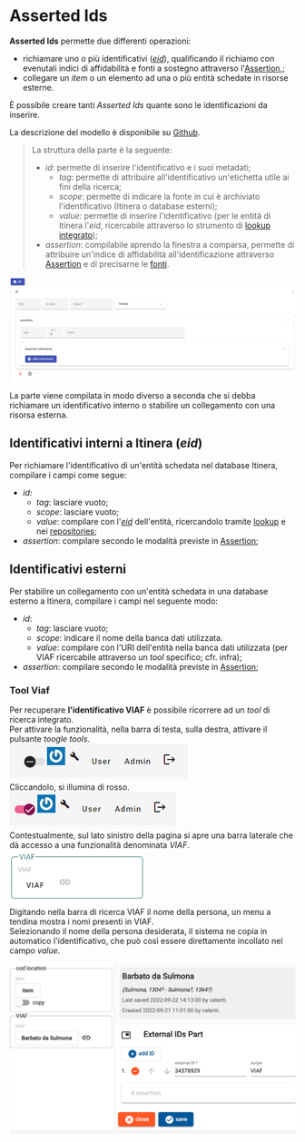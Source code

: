 # Asserted Ids
**Asserted Ids** permette due differenti operazioni:  
* richiamare uno o più identificativi ([_eid_](identifiers.md)), qualificando il richiamo con evenutali indici di affidabilità e fonti a sostegno attraverso l'[Assertion](Assertion_Brick.md),;  
* collegare un _item_ o un elemento ad una o più entità schedate in risorse esterne.

È possibile creare tanti _Asserted Ids_ quante sono le identificazioni da inserire.  

La descrizione del modello è disponibile su [Github](https://github.com/vedph/cadmus-general#externalidspart).  

> La struttura della parte è la seguente:  
> * _id_: permette di inserire l'identificativo e i suoi metadati;   
>    * _tag_: permette di attribuire all'identificativo un'etichetta utile ai fini della ricerca;  
>    * _scope_: permette di indicare la fonte in cui è archiviato l'identificativo (Itinera o database esterni);  
>    * _value_: permette di inserire l'identificativo (per le entità di Itinera l'_eid_, ricercabile attraverso lo strumento di [lookup integrato](lookup.md));  
> * _assertion_: compilabile aprendo la finestra a comparsa, permette di attribuire un'indice di affidabilità all'identificazione attraverso [Assertion](Assertion_Brick.md) e di precisarne le [fonti](Docref_Brick.md).  
  

![](https://github.com/petrarchsitinera/linee-guida/blob/e88adcfe6655f13f9f18f6aa7de232fe8d83907b/docs/assets/images/asserted_id.png)  

La parte viene compilata in modo diverso a seconda che si debba richiamare un identificativo interno o stabilire un collegamento con una risorsa esterna.  

## Identificativi interni a Itinera (_eid_)

Per richiamare l'identificativo di un'entità schedata nel database Itinera, compilare i campi come segue:

* _id_:
  * _tag_: lasciare vuoto;
  * _scope_: lasciare vuoto;    
  * _value_: compilare con l'[_eid_]((identifiers.md)) dell'entità, ricercandolo tramite [lookup](lookup.md) e nei [repositories](repository.md);  
* _assertion_: compilare secondo le modalità previste in [Assertion](Assertion_Brick.md);  

## Identificativi esterni

Per stabilire un collegamento con un'entità schedata in una database esterno a Itinera, compilare i campi nel seguente modo:  

* _id_:
  * _tag_: lasciare vuoto;
  * _scope_: indicare il nome della banca dati utilizzata.
  * _value_: compilare con l'URI dell'entità nella banca dati utilizzata (per VIAF ricercabile attraverso un _tool_ specifico; cfr. infra);  
* _assertion_: compilare secondo le modalità previste in [Assertion](Assertion_Brick.md);  

### Tool Viaf
Per recuperare **l'identificativo VIAF** è possibile ricorrere ad un _tool_ di ricerca integrato.  
Per attivare la funzionalità, nella barra di testa, sulla destra, attivare il pulsante _toogle tools_.  
![](https://github.com/petrarchsitinera/linee-guida/blob/e4de2f4f2dca13dcba7beae653a386470c141348/docs/assets/images/tools_off.png?raw=true)  
Cliccandolo, si illumina di rosso.   
![](https://github.com/petrarchsitinera/linee-guida/blob/e4de2f4f2dca13dcba7beae653a386470c141348/docs/assets/images/tools_on.png?raw=true)   
Contestualmente, sul lato sinistro della pagina si apre una barra laterale che dà accesso a una funzionalità denominata _VIAF_.   
![](https://github.com/petrarchsitinera/linee-guida/blob/32a21f598ab1973e807dff0be492e94d155e5c4c/docs/assets/images/tool_viaf.png?raw=true)   
Digitando nella barra di ricerca VIAF il nome della persona, un menu a tendina mostra i nomi presenti in VIAF.  
Selezionando il nome della persona desiderata, il sistema ne copia in automatico l'identificativo, che può così essere direttamente incollato nel campo _value_.     

![](https://github.com/petrarchsitinera/linee-guida/blob/7de26f57ea824e0286a03b47055b362667dfcc73/docs/assets/images/tool_viaf2.png?raw=true)


